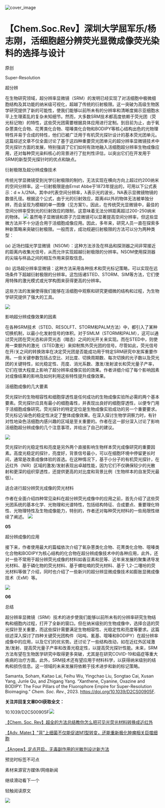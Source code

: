 ﻿![cover_image](https://mmbiz.qpic.cn/mmbiz_jpg/wzBk7nZmzgoVtEaUp1Hibu1yqFuR9FHkE4uVSA1PCAbzQRxoAFNicL4a1aHQcNIBWRGocGe8Drtdq0VwPYfOricbg/0?wx_fmt=jpeg) 

#  【Chem.Soc.Rev】深圳大学屈军乐/杨志刚，活细胞超分辨荧光显微成像荧光染料的选择与设计 
 
 原创

Super-Resolution

超分辨

在生物研究领域，超分辨率显微镜（SRM）的发明已经实现了对活细胞中极微细胞结构及其功能的纳米级可视化，超越了传统的衍射极限。这一突破为高级生物医学研究提供了新的可能性，使我们能够以前所未有的分辨率和清晰度揭示亚细胞水平上生理紊乱的复杂未知细节。然而，大多数SRM技术都高度依赖于荧光团（荧光标记物）的特性，这些荧光团需要根据具体应用进行定制。到目前为止，由于氧杂蒽类化合物、花菁类化合物、噁嗪类化合物和BODIPY等核心结构出色的光物理特性并易于合成的特性，他们已被广泛用于有机荧光探针设计的基本荧光团单元。这篇综述文章不仅全面讨论了基于这四种重要荧光团单元的超分辨率显微镜技术中荧光探针方面的发展，特别强调了它们如何有效地融入活细胞超分辨率生物成像应用，还对每种荧光染料核心的背景进行了批判性评估，以突出它们在开发用于SRM的新型荧光探针时的优点和缺点。



衍射极限及超分辨成像技术

传统光学显微镜受到光学衍射极限的制约，无法实现在横向方向上超过约200纳米的空间分辨率。这一衍射极限是由Ernst Abbe于1873年提出的，可用以下公式表示：d ≈ λ/2NA，其中d代表空间分辨率，λ表示光的波长，NA表示显微镜物镜的数值孔径。根据这个公式，由于光的衍射效应，距离d以外的物体无法被单独分辨，而会呈现为模糊的单一图像（见方案1）。因此，在传统荧光显微镜中，最佳的空间分辨率受到光的衍射效应的限制，这意味着无法分辨距离超过200-250纳米的物体。
![](../asset/2023-09-27_62f7da1a9981cd8ff7bc5085cb1cad21_0.gif)
虽然电子显微镜和原子力显微镜可以显著提高空间分辨率，但这些显微方法并不十分适合用于活细胞成像应用。因此，多年来，研究人员一直在探索多种新策略来突破衍射极限。一般而言，成功规避衍射极限的方法可以分为两种类型：

(a) 近场扫描光学显微镜（NSOM）：这种方法涉及在样品和探测器之间非常接近的距离内收集光信号，从而允许实现超越衍射极限的分辨率。NSOM使用探测器的尖端与样品之间的相互作用来获取信息。

(b) 远场超分辨率显微镜：这种方法采用各种技术和荧光标记策略，可以实现在远场条件下超越衍射极限的分辨率。这包括诸STED、STORM、SIM等方法，它们使用特殊的激光模式或光学构图来获得更高的分辨率。

这些方法的发展使得我们能够在活细胞中观察和研究更细微的结构和过程，为生物学研究提供了强大的工具。

![](../asset/2023-09-27_a8ee7f56bec6ae555fbdca908d7acf6a_1.jpeg)



影响超分辨成像效果的因素

在各种SRM技术（STED、RESOLFT、STORM和PALM方法）中，都引入了某种切换机制，以最小化发射信号的体积。对于SMLM（STORM和PALM），这可以通过荧光团在荧光态和非荧光态（暗态）之间的光开关来实现。而在STED中，则使用一束额外的激光（STED激光）来抑制焦外荧光团的信号。尽管如此，荧光信号在开/关之间的转换效率在决定荧光团是否能成功用于特定SRM研究中发挥重要作用。一些关键参数包括占空比、对比度、切换周期数、每次切换的光子数以及荧光团的关键特性，如光稳定性、亮度、消光系数、激发/发射波长和荧光量子产率，它们在很大程度上影响了超分辨率成像实验的效果。作者详细介绍了每个影响因素对成像结果的影响及如何利用这些特性提升成像效果。



活细胞成像的几大要素

荧光探针的生物相容性和细胞穿透性是任何成功的生物成像实验所必需的两个基本要素。荧光探针应具有最小的细胞毒性，并表现出良好的细胞穿透性，以便专门用于活细胞成像研究。荧光探针的特定定位是生物成像实验成功的另一个重要要求。荧光标记/染色的稳定性决定了整体成像效果。在深入探讨生物学洞察力时，有针对性地染色活细胞内感兴趣的区域是至关重要的。作者在这一部分深入讨论了影响活细胞超分辨成像的几个注意事项，并给出了自己的建议。

![](../asset/2023-09-27_1c5d373691581f072c3f156fa35a5677_2.jpeg)

荧光探针的光稳定性和亮度是另外两个直接影响生物样本荧光成像研究的重要因素。高度光稳定的探针，亮度好，背景信号最小，可以在细胞环境中停留更长时间，通常是改善成像体验的首选。在这种情况下，基于小分子的有机荧光探针，在近红外（NIR）区域的激发/发射表现出卓越性能，因为它们不仅确保较少的光散射和更深的组织穿透性，还提供更高的对比度和背景比例（生物样本的自发荧光最低）。


适合进行超分辨荧光成像的荧光材料

作者在全面介绍四种常见染料在超分辨荧光成像中的应用之前，首先介绍了这些荧光团系统的基本化学、光物理和光谱特性，包括结构特征、合成要点、重要理化特性、光物理特性及生物成像能力，特别的，作者还对每种荧光材料的一些局限性继续了阐述。
![](../asset/2023-09-27_f3e555cb8f3f7b0bee68a2bb7220197a_3.png)

**05**

超分辨成像的应用

接下来，作者使用最大的篇幅依次介绍了氧杂蒽类化合物、花菁类化合物、噁嗪类化合物和BODIPY为核心结构的化合物在超分辨成像技术中的各种应用，此外，还对一些不常用于超分辨荧光成像的材料如香豆素和芘等、近年来发展的聚集诱导发光材料、基于磷化物的荧光材料、基于螺吡喃的荧光材料、基于 1,2-二噻吩的荧光材料等做了介绍，同时也介绍了一些新兴的超分辨显微成像技术如膨胀显微成像技术（ExM）等。

![](../asset/2023-09-27_482b03202065bc0f17704b5e4d8927c7_4.jpeg)

**06**

总结

超分辨率显微镜（SRM）技术的进步使我们能够以前所未有的分辨率研究生物结构和细胞内过程，打开了全新的窗口。但在纳米级别的生物成像中，选择合适的荧光探针至关重要，而这些探针需要满足生物相容性、光稳定性和亮度等要求。这篇综述深入探讨了四种关键荧光团构件（呫吨、氰基、噁嗪和BODIPY）在超分辨率成像中的应用，以及它们的优劣势。还讨论了一些结构改动，如在近红外区域激发/发射、提高荧光量子产率和改善光稳定性，以提高荧光探针性能。未来，SRM方法有望在生物医学研究中取得更多突破，尤其是在研究COVID-19和癌症等重大疾病的治疗方面。此外，SRM技术还有望应用于材料科学，以获得纳米级别的结构和损伤信息。这一领域的未来发展将依赖于技术进步和新的标记策略。

Samanta, Soham, Kaitao Lai, Feihu Wu, Yingchao Liu, Songtao Cai, Xusan Yang, Junle Qu, and Zhigang Yang. “Xanthene, Cyanine, Oxazine and BODIPY: The Four Pillars of the Fluorophore Empire for Super-Resolution Bioimaging.” *Chem. Soc. Rev.*, 2023. https://doi.org/10.1039/D2CS00905F.

**关注并回复文章DOI获取全文：**
  
10.1039/D2CS00905F![](../asset/2023-09-27_eb46ebd50de486a852e98de208de520d_5.png)


[【Chem. Soc. Rev】超全的方法总结教你怎么把可见光荧光材料转换成近红外](http://mp.weixin.qq.com/s?__biz=MzkzOTI1OTMwNg==&amp;mid=2247484264&amp;idx=1&amp;sn=5e856045fbd75648a389d7e7258b58fb&amp;chksm=c2f2e7adf5856ebb91e48cd529d688af4b90dd3e9f8928f171dd883801ec9a8b08b5deb8c333&amp;scene=21#wechat_redirect)



[【Adv. Mater.】"背"上细菌不仅能促进M1型转变，还能重新极化肿瘤相关巨噬细胞](http://mp.weixin.qq.com/s?__biz=MzkzOTI1OTMwNg==&amp;mid=2247484219&amp;idx=1&amp;sn=ce0071d60c05faaa726917b535fd3359&amp;chksm=c2f2e7fef5856ee8679fe4281cd8de03747756f4be8d8d3a0a4ab545aaac9f27446fd86420bf&amp;scene=21#wechat_redirect)



[【Angew】定点开启，无毒副作用的光敏剂设计新方法](http://mp.weixin.qq.com/s?__biz=MzkzOTI1OTMwNg==&amp;mid=2247484193&amp;idx=1&amp;sn=0f1905dd02260722dbb84b9bac54e187&amp;chksm=c2f2e7e4f5856ef2f93a30a066edb3f5ee57744b277b59becb2084ec05cfe58b4250a6420c0d&amp;scene=21#wechat_redirect)

预览时标签不可点

素材来源官方媒体/网络新闻

  继续滑动看下一个 

 轻触阅读原文 

  ![](http://mmbiz.qpic.cn/mmbiz_png/wzBk7nZmzgq7v9Dg22Sz7VtfIJUOJaRx0AfgRtlrKZzKwOhTlicicAor2tvrgf1LUONnpYH3wKPRRrtL6nCvs0tQ/0?wx_fmt=png)  

